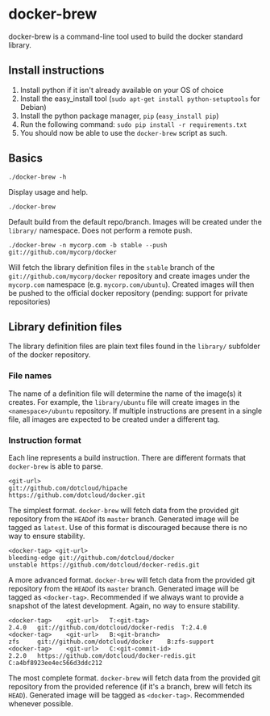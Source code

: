 # docker-brew

docker-brew is a command-line tool used to build the docker standard library.

## Install instructions

1. Install python if it isn't already available on your OS of choice
1. Install the easy_install tool (`sudo apt-get install python-setuptools`
for Debian)
1. Install the python package manager, `pip` (`easy_install pip`)
1. Run the following command: `sudo pip install -r requirements.txt`
1. You should now be able to use the `docker-brew` script as such.

## Basics

	./docker-brew -h

Display usage and help.

	./docker-brew

Default build from the default repo/branch. Images will be created under the
`library/` namespace. Does not perform a remote push.

	./docker-brew -n mycorp.com -b stable --push git://github.com/mycorp/docker

Will fetch the library definition files in the `stable` branch of the
`git://github.com/mycorp/docker` repository and create images under the
`mycorp.com` namespace (e.g. `mycorp.com/ubuntu`). Created images will then
be pushed to the official docker repository (pending: support for private
repositories)

## Library definition files

The library definition files are plain text files found in the `library/`
subfolder of the docker repository.

### File names

The name of a definition file will determine the name of the image(s) it
creates. For example, the `library/ubuntu` file will create images in the
`<namespace>/ubuntu` repository. If multiple instructions are present in
a single file, all images are expected to be created under a different tag.

### Instruction format

Each line represents a build instruction.
There are different formats that `docker-brew` is able to parse.

	<git-url>
	git://github.com/dotcloud/hipache
	https://github.com/dotcloud/docker.git

The simplest format. `docker-brew` will fetch data from the provided git
repository from the `HEAD`of its `master` branch. Generated image will be
tagged as `latest`. Use of this format is discouraged because there is no
way to ensure stability.

	<docker-tag> <git-url>
	bleeding-edge git://github.com/dotcloud/docker
	unstable https://github.com/dotcloud/docker-redis.git

A more advanced format. `docker-brew` will fetch data from the provided git
repository from the `HEAD`of its `master` branch. Generated image will be
tagged as `<docker-tag>`. Recommended if we always want to provide a snapshot
of the latest development. Again, no way to ensure stability.

	<docker-tag>	<git-url>	T:<git-tag>
	2.4.0 	git://github.com/dotcloud/docker-redis	T:2.4.0
	<docker-tag>	<git-url>	B:<git-branch>
	zfs		git://github.com/dotcloud/docker	B:zfs-support
	<docker-tag>	<git-url>	C:<git-commit-id>
	2.2.0 	https://github.com/dotcloud/docker-redis.git C:a4bf8923ee4ec566d3ddc212

The most complete format. `docker-brew` will fetch data from the provided git
repository from the provided reference (if it's a branch, brew will fetch its
`HEAD`). Generated image will be tagged as `<docker-tag>`. Recommended whenever
possible.